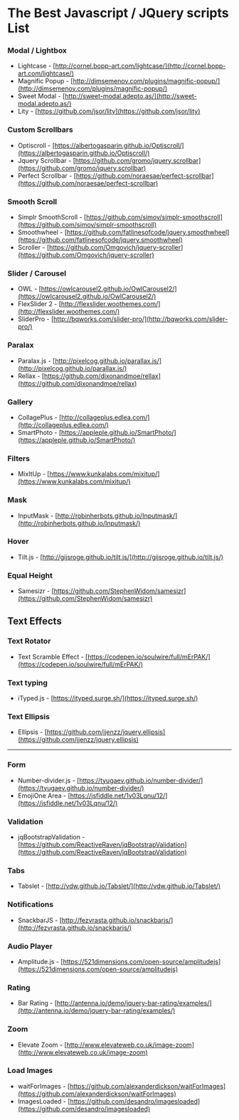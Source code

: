 # The Best Javascript / JQuery scripts List

### Modal / Lightbox
* Lightcase - [http://cornel.bopp-art.com/lightcase/](http://cornel.bopp-art.com/lightcase/)
* Magnific Popup - [http://dimsemenov.com/plugins/magnific-popup/](http://dimsemenov.com/plugins/magnific-popup/)
* Sweet Modal - [http://sweet-modal.adepto.as/](http://sweet-modal.adepto.as/)
* Lity - [https://github.com/jsor/lity](https://github.com/jsor/lity)

### Custom Scrollbars
* Optiscroll - [https://albertogasparin.github.io/Optiscroll/](https://albertogasparin.github.io/Optiscroll/)
* Jquery Scrollbar - [https://github.com/gromo/jquery.scrollbar](https://github.com/gromo/jquery.scrollbar)
* Perfect Scrollbar - [https://github.com/noraesae/perfect-scrollbar](https://github.com/noraesae/perfect-scrollbar)

### Smooth Scroll
* Simplr SmoothScroll - [https://github.com/simov/simplr-smoothscroll](https://github.com/simov/simplr-smoothscroll)
* Smoothwheel - [https://github.com/fatlinesofcode/jquery.smoothwheel](https://github.com/fatlinesofcode/jquery.smoothwheel)
* Scroller - [https://github.com/Omgovich/jquery-scroller](https://github.com/Omgovich/jquery-scroller)

### Slider / Carousel
* OWL - [https://owlcarousel2.github.io/OwlCarousel2/](https://owlcarousel2.github.io/OwlCarousel2/)
* FlexSlider 2 - [http://flexslider.woothemes.com/](http://flexslider.woothemes.com/)
* SliderPro - [http://bqworks.com/slider-pro/](http://bqworks.com/slider-pro/)

### Paralax
* Paralax.js - [http://pixelcog.github.io/parallax.js/](http://pixelcog.github.io/parallax.js/)
* Rellax - [https://github.com/dixonandmoe/rellax](https://github.com/dixonandmoe/rellax)

### Gallery
* CollagePlus - [http://collageplus.edlea.com/](http://collageplus.edlea.com/)
* SmartPhoto - [https://appleple.github.io/SmartPhoto/](https://appleple.github.io/SmartPhoto/)

### Filters
* MixItUp - [https://www.kunkalabs.com/mixitup/](https://www.kunkalabs.com/mixitup/)

### Mask
* InputMask - [http://robinherbots.github.io/Inputmask/](http://robinherbots.github.io/Inputmask/)

### Hover
* Tilt.js - [http://gijsroge.github.io/tilt.js/](http://gijsroge.github.io/tilt.js/)

### Equal Height
* Samesizr - [https://github.com/StephenWidom/samesizr](https://github.com/StephenWidom/samesizr)


## Text Effects

### Text Rotator
* Text Scramble Effect - [https://codepen.io/soulwire/full/mErPAK/](https://codepen.io/soulwire/full/mErPAK/)

### Text typing
* iTyped.js - [https://ityped.surge.sh/](https://ityped.surge.sh/)

### Text Ellipsis
* Ellipsis - [https://github.com/jjenzz/jquery.ellipsis](https://github.com/jjenzz/jquery.ellipsis)

---

### Form
* Number-divider.js - [https://tyugaev.github.io/number-divider/](https://tyugaev.github.io/number-divider/)
* EmojiOne Area - [https://jsfiddle.net/1v03Lqnu/12/](https://jsfiddle.net/1v03Lqnu/12/)

### Validation
* jqBootstrapValidation - [https://github.com/ReactiveRaven/jqBootstrapValidation](https://github.com/ReactiveRaven/jqBootstrapValidation)

### Tabs
* Tabslet - [http://vdw.github.io/Tabslet/](http://vdw.github.io/Tabslet/)

### Notifications
* SnackbarJS - [http://fezvrasta.github.io/snackbarjs/](http://fezvrasta.github.io/snackbarjs/)

### Audio Player
* Amplitude.js - [https://521dimensions.com/open-source/amplitudejs](https://521dimensions.com/open-source/amplitudejs)

### Rating
* Bar Rating - [http://antenna.io/demo/jquery-bar-rating/examples/](http://antenna.io/demo/jquery-bar-rating/examples/)

### Zoom
* Elevate Zoom - [http://www.elevateweb.co.uk/image-zoom](http://www.elevateweb.co.uk/image-zoom)

### Load Images
* waitForImages - [https://github.com/alexanderdickson/waitForImages](https://github.com/alexanderdickson/waitForImages)
* ImagesLoaded - [https://github.com/desandro/imagesloaded](https://github.com/desandro/imagesloaded)
